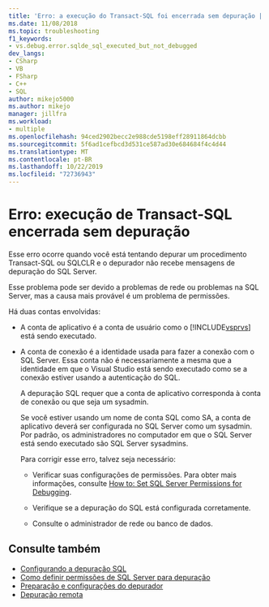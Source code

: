 ```yaml
---
title: 'Erro: a execução do Transact-SQL foi encerrada sem depuração | Microsoft Docs'
ms.date: 11/08/2018
ms.topic: troubleshooting
f1_keywords:
- vs.debug.error.sqlde_sql_executed_but_not_debugged
dev_langs:
- CSharp
- VB
- FSharp
- C++
- SQL
author: mikejo5000
ms.author: mikejo
manager: jillfra
ms.workload:
- multiple
ms.openlocfilehash: 94ced2902becc2e988cde5198eff28911864dcbb
ms.sourcegitcommit: 5f6ad1cefbcd3d531ce587ad30e684684f4c4d44
ms.translationtype: MT
ms.contentlocale: pt-BR
ms.lasthandoff: 10/22/2019
ms.locfileid: "72736943"
---
```

# <a name="error-transact-sql-execution-ended-without-debugging"></a>Erro: execução de Transact-SQL encerrada sem depuração

Esse erro ocorre quando você está tentando depurar um procedimento Transact-SQL ou SQLCLR e o depurador não recebe mensagens de depuração do SQL Server.

Esse problema pode ser devido a problemas de rede ou problemas na SQL Server, mas a causa mais provável é um problema de permissões.

Há duas contas envolvidas:

- A conta de aplicativo é a conta de usuário como o [!INCLUDE[vsprvs](../code-quality/includes/vsprvs_md.md)] está sendo executado.

- A conta de conexão é a identidade usada para fazer a conexão com o SQL Server. Essa conta não é necessariamente a mesma que a identidade em que o Visual Studio está sendo executado como se a conexão estiver usando a autenticação do SQL.

  A depuração SQL requer que a conta de aplicativo corresponda à conta de conexão ou que seja um sysadmin.

  Se você estiver usando um nome de conta SQL como SA, a conta de aplicativo deverá ser configurada no SQL Server como um sysadmin. Por padrão, os administradores no computador em que o SQL Server está sendo executado são SQL Server sysadmins.

  Para corrigir esse erro, talvez seja necessário:

  - Verificar suas configurações de permissões. Para obter mais informações, consulte [How to: Set SQL Server Permissions for Debugging](https://msdn.microsoft.com/84e088d0-0409-41d4-841b-f5d4b0fda414).

  - Verifique se a depuração do SQL está configurada corretamente.

  - Consulte o administrador de rede ou banco de dados.

## <a name="see-also"></a>Consulte também

- [Configurando a depuração SQL](https://docs.microsoft.com/previous-versions/visualstudio/visual-studio-2010/s4sszxst(v=vs.100))
- [Como definir permissões de SQL Server para depuração](https://msdn.microsoft.com/84e088d0-0409-41d4-841b-f5d4b0fda414)
- [Preparação e configurações do depurador](../debugger/debugger-settings-and-preparation.md)
- [Depuração remota](../debugger/remote-debugging.md)